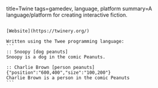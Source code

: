 title=Twine
tags=gamedev, language, platform
summary=A language/platform for creating interactive fiction.
~~~~~~

[Website](https://twinery.org/)

Written using the Twee programming language:
```
:: Snoopy [dog peanuts]
Snoopy is a dog in the comic Peanuts.

:: Charlie Brown [person peanuts] {"position":"600,400","size":"100,200"}
Charlie Brown is a person in the comic Peanuts
```
